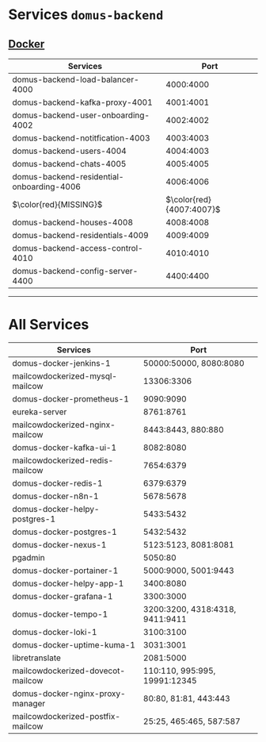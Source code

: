 # Services `domus-backend`

## [Docker](https://docker.domus.club/)

| Services                                  | Port                     |
|-------------------------------------------|--------------------------|
| domus-backend-load-balancer-4000          | 4000:4000                |
| domus-backend-kafka-proxy-4001            | 4001:4001                |
| domus-backend-user-onboarding-4002        | 4002:4002                |
| domus-backend-notitfication-4003          | 4003:4003                |
| domus-backend-users-4004                  | 4004:4003                |
| domus-backend-chats-4005                  | 4005:4005                |
| domus-backend-residential-onboarding-4006 | 4006:4006                |
| $\color{red}{MISSING}$                    | $\color{red}{4007:4007}$ |
| domus-backend-houses-4008                 | 4008:4008                |
| domus-backend-residentials-4009           | 4009:4009                |
| domus-backend-access-control-4010         | 4010:4010                |
| domus-backend-config-server-4400          | 4400:4400                |

---

# All Services

| Services                          | Port                            |
|-----------------------------------|---------------------------------|
| domus-docker-jenkins-1            | 50000:50000, 8080:8080          |
| mailcowdockerized-mysql-mailcow   | 13306:3306                      |
| domus-docker-prometheus-1         | 9090:9090                       |
| eureka-server                     | 8761:8761                       |
| mailcowdockerized-nginx-mailcow   | 8443:8443, 880:880              |
| domus-docker-kafka-ui-1           | 8082:8080                       |
| mailcowdockerized-redis-mailcow   | 7654:6379                       |
| domus-docker-redis-1              | 6379:6379                       |
| domus-docker-n8n-1                | 5678:5678                       |
| domus-docker-helpy-postgres-1     | 5433:5432                       |
| domus-docker-postgres-1           | 5432:5432                       |
| domus-docker-nexus-1              | 5123:5123, 8081:8081            |
| pgadmin                           | 5050:80                         |
| domus-docker-portainer-1          | 5000:9000, 5001:9443            |
| domus-docker-helpy-app-1          | 3400:8080                       |
| domus-docker-grafana-1            | 3300:3000                       |
| domus-docker-tempo-1              | 3200:3200, 4318:4318, 9411:9411 |
| domus-docker-loki-1               | 3100:3100                       |
| domus-docker-uptime-kuma-1        | 3031:3001                       |
| libretranslate                    | 2081:5000                       |
| mailcowdockerized-dovecot-mailcow | 110:110, 995:995, 19991:12345   |
| domus-docker-nginx-proxy-manager  | 80:80, 81:81, 443:443           |
| mailcowdockerized-postfix-mailcow | 25:25, 465:465, 587:587         |
